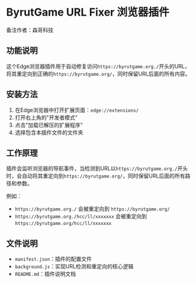 # ByrutGame URL Fixer 浏览器插件

备注作者：森哥科技

## 功能说明

这个Edge浏览器插件用于自动修复访问`https://byrutgame.org./`开头的URL，将其重定向到正确的`https://byrutgame.org/`，同时保留URL后面的所有内容。

## 安装方法

1. 在Edge浏览器中打开扩展页面：`edge://extensions/`
2. 打开右上角的"开发者模式"
3. 点击"加载已解压的扩展程序"
4. 选择包含本插件文件的文件夹

## 工作原理

插件会监听浏览器的导航事件，当检测到URL以`https://byrutgame.org./`开头时，会自动将其重定向到`https://byrutgame.org/`，同时保留URL后面的所有路径和参数。

例如：
- `https://byrutgame.org./` 会被重定向到 `https://byrutgame.org/`
- `https://byrutgame.org./hcc/ll/xxxxxxx` 会被重定向到 `https://byrutgame.org/hcc/ll/xxxxxxx`

## 文件说明

- `manifest.json`：插件的配置文件
- `background.js`：实现URL检测和重定向的核心逻辑
- `README.md`：插件说明文档